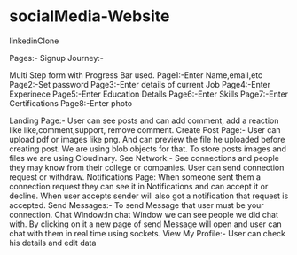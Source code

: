 # socialMedia-Website
linkedinClone

Pages:-
Signup Journey:-

Multi Step form with Progress Bar used.
Page1:-Enter Name,email,etc
Page2:-Set password
Page3:-Enter details of current Job
Page4:-Enter Experinece 
Page5:-Enter Education Details
Page6:-Enter Skills
Page7:-Enter Certifications
Page8:-Enter photo

Landing Page:- User can see posts and can add comment, add a reaction like like,comment,support, remove comment.
Create Post Page:- User can upload pdf or images like png. And can preview the file he uploaded before creating post. We are using blob objects for that.
To store posts images and files we are using Cloudinary.
See Network:- See connections and people they may know from their college or companies. User can send connection request or withdraw.
Notifications Page: When someone sent them a connection request they can see it in Notifications and can accept it or decline. 
When user accepts sender will also got a notification that request is accepted.
Send Messages:- To send Message that user must be your connection.
Chat Window:In chat Window we can see people we did chat with. By clicking on it a new page of send Message will open and user can chat with them in real time using sockets.
View My Profile:- User can check his details and edit data
